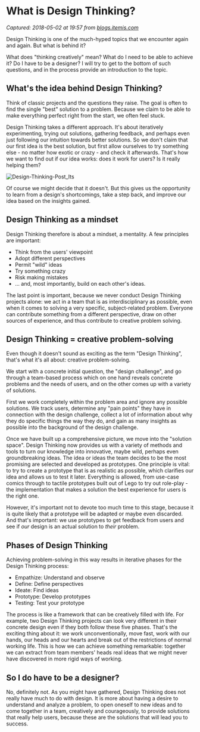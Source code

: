 # What is Design Thinking?

_Captured: 2018-05-02 at 19:57 from [blogs.itemis.com](https://blogs.itemis.com/en/what-is-design-thinking?utm_source=hs_email&utm_medium=email&utm_content=62615711&_hsenc=p2ANqtz--v0y2c308NDDrW_UA25ZoRsnOOMxQROvJib49RtarbZFrmAwWhkwCHtmQfPHDmnQK_mW-VmJN_LaaA7WD0DwWJ8JQstw&_hsmi=62615711)_

Design Thinking is one of the much-hyped topics that we encounter again and again. But what is behind it?

What does "thinking creatively" mean? What do I need to be able to achieve it? Do I have to be a designer? I will try to get to the bottom of such questions, and in the process provide an introduction to the topic.

## What's the idea behind Design Thinking?

Think of classic projects and the questions they raise. The goal is often to find the single "best" solution to a problem. Because we claim to be able to make everything perfect right from the start, we often feel stuck.

Design Thinking takes a different approach. It's about iteratively experimenting, trying out solutions, gathering feedback, and perhaps even just following our intuition towards better solutions. So we don't claim that our first idea is the best solution, but first allow ourselves to try something else - no matter how exotic or crazy - and check it afterwards. That's how we want to find out if our idea works: does it work for users? Is it really helping them?

![Design-Thinking-Post_Its](https://blogs.itemis.com/hs-fs/hubfs/Blog/Usability/Design-Thinking-Post_Its.jpg?t=1525269115714&width=2172&height=1035&name=Design-Thinking-Post_Its.jpg)

Of course we might decide that it doesn't. But this gives us the opportunity to learn from a design's shortcomings, take a step back, and improve our idea based on the insights gained.

## Design Thinking as a mindset

Design Thinking therefore is about a mindset, a mentality. A few principles are important:

  * Think from the users' viewpoint
  * Adopt different perspectives
  * Permit "wild" ideas
  * Try something crazy
  * Risk making mistakes
  * … and, most importantly, build on each other's ideas.

The last point is important, because we never conduct Design Thinking projects alone: we act in a team that is as interdisciplinary as possible, even when it comes to solving a very specific, subject-related problem. Everyone can contribute something from a different perspective, draw on other sources of experience, and thus contribute to creative problem solving.

## Design Thinking = creative problem-solving

Even though it doesn't sound as exciting as the term "Design Thinking", that's what it's all about: creative problem-solving.

We start with a concrete initial question, the "design challenge", and go through a team-based process which on one hand reveals concrete problems and the needs of users, and on the other comes up with a variety of solutions.

First we work completely within the problem area and ignore any possible solutions. We track users, determine any "pain points" they have in connection with the design challenge, collect a lot of information about why they do specific things the way they do, and gain as many insights as possible into the background of the design challenge.

Once we have built up a comprehensive picture, we move into the "solution space". Design Thinking now provides us with a variety of methods and tools to turn our knowledge into innovative, maybe wild, perhaps even groundbreaking ideas. The idea or ideas the team decides to be the most promising are selected and developed as prototypes. One principle is vital: to try to create a prototype that is as realistic as possible, which clarifies our idea and allows us to test it later. Everything is allowed, from use-case comics through to tactile prototypes built out of Lego to try out role-play - the implementation that makes a solution the best experience for users is the right one.

However, it's important not to devote too much time to this stage, because it is quite likely that a prototype will be adapted or maybe even discarded. And that's important: we use prototypes to get feedback from users and see if _our_ design is an actual solution to _their_ problem.

## Phases of Design Thinking

Achieving problem-solving in this way results in iterative phases for the Design Thinking process:

  * Empathize: Understand and observe
  * Define: Define perspectives
  * Ideate: Find ideas
  * Prototype: Develop prototypes
  * Testing: Test your prototype

The process is like a framework that can be creatively filled with life. For example, two Design Thinking projects can look very different in their concrete design even if they both follow these five phases. That's the exciting thing about it: we work unconventionally, move fast, work with our hands, our heads and our hearts and break out of the restrictions of normal working life. This is how we can achieve something remarkable: together we can extract from team members' heads real ideas that we might never have discovered in more rigid ways of working.

## So I do have to be a designer?

No, definitely not. As you might have gathered, Design Thinking does not really have much to do with design. It is more about having a desire to understand and analyze a problem, to open oneself to new ideas and to come together in a team, creatively and courageously, to provide solutions that really help users, because these are the solutions that will lead you to success.
